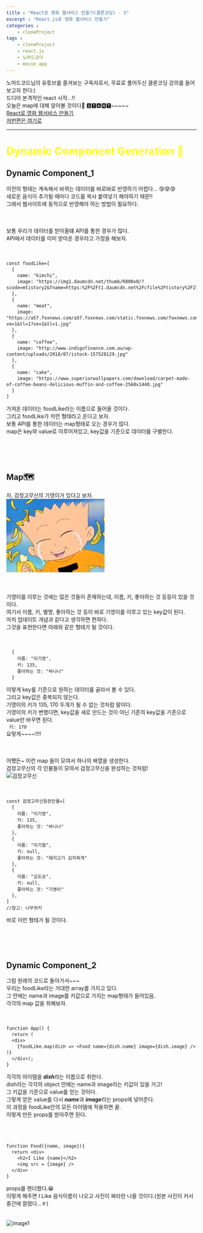 ```yaml
---
title : "React로 영화 웹서비스 만들기(클론코딩) - 5"
excerpt : "React.js로 영화 웹서비스 만들기"
categories : 
    - cloneProject
tags : 
    - cloneProject
    - react.js
    - 노마드코더
    - movie_app
---
```


노마드코드님의 유튜브를 즐겨보는 구독자로서, 무료로 풀어두신 클론코딩 강의를 들어보고자 한다:)<br>
드디어 본격적인 react 시작...!!  
오늘은 map에 대해 알아볼 것이다🤩  🆂🆃🅰🆁🆃~~~~~  
[React로 영화 웹서비스 만들기](https://nomadcoders.co/react-fundamentals)<br>
[저번편은 여기로](https://smilehyeon.github.io/cloneproject/13th-post/)  

---
# <span style="color:yellow">Dynamic Component Generation 🐾</span>  

## Dynamic Component_1  
이전의 형태는 계속해서 바뀌는 데이터를 바로바로 반영하기 어렵다...  😰😰😰  
새로운 음식이 추가될 때마다 코드를 복사 붙여넣기 해야하기 때문!!  
그래서 웹사이트에 동적으로 반영해야 하는 방법이 필요하다.  
<br><br><br>
보통 우리가 데이터를 받아올떄 API를 통한 경우가 많다.   
API에서 데이터를 이미 받아온 경우라고 가정을 해보자.  
<br><br>

```
const foodLike=[
  {
    name: "kimchi",
    image: "https://img1.daumcdn.net/thumb/R800x0/?scode=mtistory2&fname=https:%2F%2Ft1.daumcdn.net%2Fcfile%2Ftistory%2F27617836561AE05F2A.jpg"
  },
  {
    name: "meat",
    image: "https://a57.foxnews.com/a57.foxnews.com/static.foxnews.com/foxnews.com/content/uploads/2018/09/640/320/1862/1048/steakpanistock.jpg?ve=1&tl=1?ve=1&tl=1.jpg"
  },
  {
    name: "coffee",
    image: "http://www.indigofinance.com.au/wp-content/uploads/2018/07/istock-157528129.jpg"
  },
  {
    name: "cake",
    image: "https://www.superiorwallpapers.com/download/carpet-made-of-coffee-beans-delicious-muffin-and-coffee-2560x1440.jpg"
  }
]
```  
가져온 데이터는 foodLike라는 이름으로 들어올 것이다.  
그리고 foodLike가 저런 형태라고 온다고 보자.  
보통 API를 통한 데이터는 map형태로 오는 경우가 많다.  
map은 key와 value로 이루어져있고, key값을 기준으로 데이터를 구별한다.  
<br><br><br><br>

## Map🗺️
자, 검정고무신의 기영이가 있다고 보자.  
![기영이](/assets/images/211021/kiyoung.JPG)   
<br><br><br>
기영이를 이루는 것에는 많은 것들이 존재하는데, 이름, 키, 좋아하는 것 등등이 있을 것이다.  
여기서 이름, 키, 별명, 좋아하는 것 등이 바로 기영이를 이루고 있는 key값이 된다.  
마치 업데이트 개념과 같다고 생각하면 편하다.  
그것을 표현한다면 아래와 같은 형태가 될 것이다.  
<br><br>
```
  {
    이름: "이기영",
    키: 135,
    좋아하는 것: "바나나"
  }
```  
이렇게 key를 기준으로 원하는 데이터를 골라서 볼 수 있다.  
그리고 key값은 중복되지 않는다.  
기영이의 키가 135, 170 두개가 될 수 없는 것처럼 말이다.  
기영이의 키가 변했다면, key값을 새로 만드는 것이 아닌 기존의 key값을 기준으로 value만 바꾸면 된다.  
``` 키: 170```    
요렇게~~~~!!!!  
<br><br><br>
어쨌든~ 이런 map 들이 모여서 하나의 배열을 생성한다.  
검정고무신의 각 인물들이 모여서 검정고무신을 완성하는 것처럼!   
![검정고무신](/assets/images/211021/blackshoes.JPG)   
<br><br>
```
const 검정고무신등장인물=[
  {
    이름: "이기영",
    키: 135,
    좋아하는 것: "바나나"
  },
  {
    이름: "이기철",
    키: null,
    좋아하는 것: "돼지고기 김치찌개"
  },
  {
    이름: "김도승",
    키: null,
    좋아하는 것: "기영이"
  },
]
//참고: 나무위키
```  
바로 이런 형태가 될 것이다.  
<br><br><br><br>


## Dynamic Component_2  

그럼 원래의 코드로 돌아가서~~~  
우리는 foodLike라는 거대한 array를 가지고 있다.  
그 안에는 name과 image를 키값으로 가지는 map형태가 들어있음.  
각각의 map 값을 취해보자.  
<br><br>
```
function App() {
  return (
  <div>
    {foodLike.map(dish => <Food name={dish.name} image={dish.image} /> )}
  </div>);
}
```  
각각의 아이템을 ***dish***라는 이름으로 취한다.  
dish라는 각각의 object 안에는 name과 image라는 키값이 있을 거고!  
그 키값을 기준으로 value를 얻는 것이다.  
그렇게 얻은 value를 다시 ***name***과 ***image***라는 props에 넣어준다.  
이 과정을 foodLike안의 모든 아이템에 적용하면 끝.  
이렇게 만든 props를 받아주면 된다.  
<br><br><br>
```
function Food({name, image}){
  return <div>
    <h2>I Like {name}</h2>
    <img src = {image} />
  </div>
}
```  
props를 렌더했다.😁  
이렇게 해주면 I Like 음식이름이 나오고 사진이 짜라란 나올 것이다.(원본 사진이 커서 중간에 잘렸다...ㅎ)   
<br><br>
![image1](/assets/images/211021/image1.PNG) 